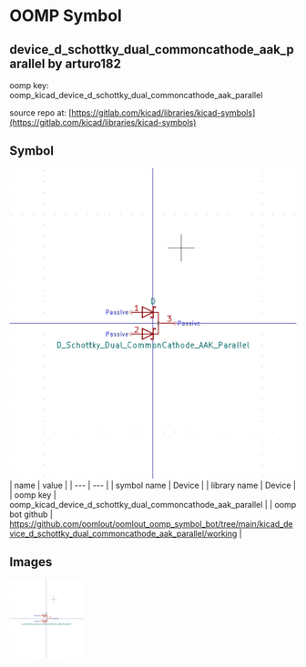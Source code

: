 # OOMP Symbol  
## device_d_schottky_dual_commoncathode_aak_parallel  by arturo182  
  
oomp key: oomp_kicad_device_d_schottky_dual_commoncathode_aak_parallel  
  
source repo at: [https://gitlab.com/kicad/libraries/kicad-symbols](https://gitlab.com/kicad/libraries/kicad-symbols)  
## Symbol  
  
[![working.png](working_600.png)](working.png)  
| name | value | 
| --- | --- | 
| symbol name | Device | 
| library name | Device | 
| oomp key | oomp_kicad_device_d_schottky_dual_commoncathode_aak_parallel | 
| oomp bot github | https://github.com/oomlout/oomlout_oomp_symbol_bot/tree/main/kicad_device_d_schottky_dual_commoncathode_aak_parallel/working | 
## Images  
  
[![working.png](working_140.png)](working.png)  
